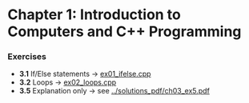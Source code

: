 # Chapter 1: Introduction to Computers and C++ Programming

### Exercises
- **3.1** If/Else statements → [ex01_ifelse.cpp](ex01_ifelse.cpp)  
- **3.2** Loops → [ex02_loops.cpp](ex02_loops.cpp)  
- **3.5** Explanation only → see [../solutions_pdf/ch03_ex5.pdf](../solutions_pdf/ch03_ex5.pdf)  

